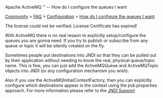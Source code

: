 Apache ActiveMQ ™ -- How do I configure the queues I want 

[Community](community.html) > [FAQ](faq.html) > [Configuration](configuration.html) > [How do I configure the queues I want](how-do-i-configure-the-queues-i-want.html)


The license could not be verified: License Certificate has expired!

With ActiveMQ there is no real resaon to explicitly setup/configure the queues you are gonna need. If you try to publish or subscribe from any queue or topic it will be silently created on the fly.

Sometimes people put destinations into JNDI so that they can be pulled out by their application without needing to know the real, physical queue/topic name. This is fine, you can just add the ActiveMQQueue and ActiveMQTopic objects into JNDI (or any configuration mechanism you wish).

Also if you use the ActiveMQInitialContextFactory, then you can explicitly configure which destinations appear in the context using the jndi.properties approach. For more information please refer to the [JNDI Support](jndi-support.html)

